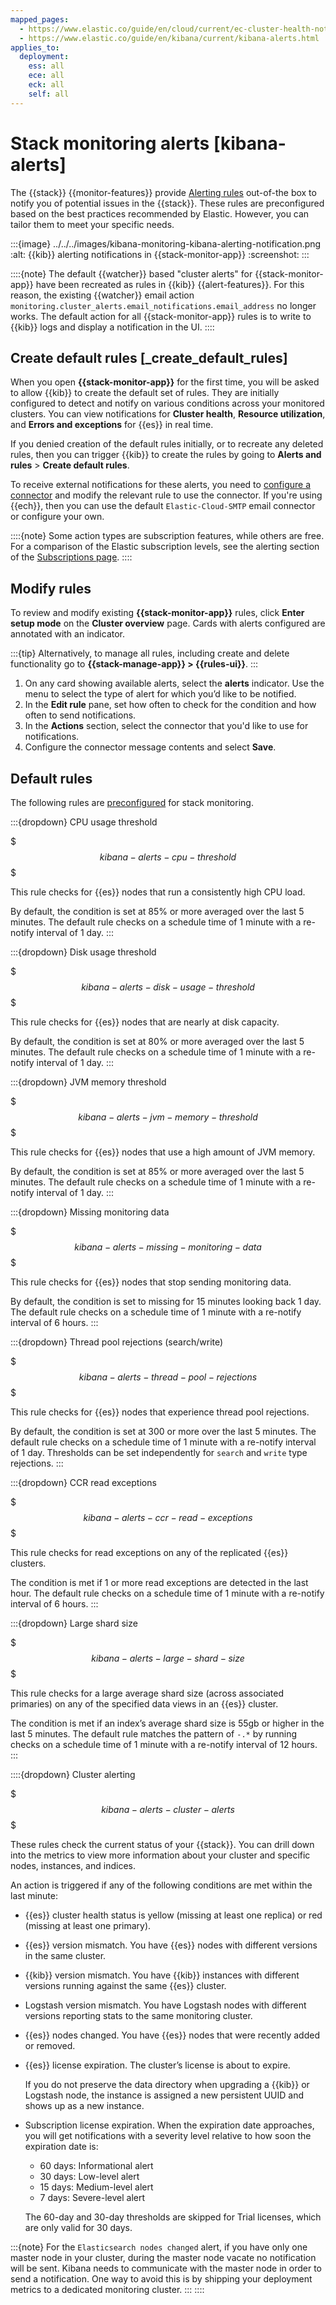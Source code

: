 ```yaml
---
mapped_pages:
  - https://www.elastic.co/guide/en/cloud/current/ec-cluster-health-notifications.html
  - https://www.elastic.co/guide/en/kibana/current/kibana-alerts.html
applies_to:
  deployment:
    ess: all
    ece: all
    eck: all
    self: all
---
```


# Stack monitoring alerts [kibana-alerts]

The {{stack}} {{monitor-features}} provide [Alerting rules](../../../explore-analyze/alerts-cases/alerts.md) out-of-the box to notify you of potential issues in the {{stack}}. These rules are preconfigured based on the best practices recommended by Elastic. However, you can tailor them to meet your specific needs.

:::{image} ../../../images/kibana-monitoring-kibana-alerting-notification.png
:alt: {{kib}} alerting notifications in {{stack-monitor-app}}
:screenshot:
:::

::::{note}
The default {{watcher}} based "cluster alerts" for {{stack-monitor-app}} have been recreated as rules in {{kib}} {{alert-features}}. For this reason, the existing {{watcher}} email action `monitoring.cluster_alerts.email_notifications.email_address` no longer works. The default action for all {{stack-monitor-app}} rules is to write to {{kib}} logs and display a notification in the UI.
::::

## Create default rules [_create_default_rules]

When you open **{{stack-monitor-app}}** for the first time, you will be asked to allow {{kib}} to create the default set of rules. They are initially configured to detect and notify on various conditions across your monitored clusters. You can view notifications for **Cluster health**, **Resource utilization**, and **Errors and exceptions** for {{es}} in real time.

If you denied creation of the default rules initially, or to recreate any deleted rules, then you can trigger {{kib}} to create the rules by going to **Alerts and rules** > **Create default rules**.

To receive external notifications for these alerts, you need to [configure a connector](/deploy-manage/manage-connectors.md) and modify the relevant rule to use the connector. If you're using {{ech}}, then you can use the default `Elastic-Cloud-SMTP` email connector or configure your own.

::::{note}
Some action types are subscription features, while others are free. For a comparison of the Elastic subscription levels, see the alerting section of the [Subscriptions page](https://www.elastic.co/subscriptions).
::::

## Modify rules

To review and modify existing **{{stack-monitor-app}}** rules, click **Enter setup mode** on the **Cluster overview** page. Cards with alerts configured are annotated with an indicator.

:::{tip}
Alternatively, to manage all rules, including create and delete functionality go to **{{stack-manage-app}} > {{rules-ui}}**.
:::

1. On any card showing available alerts, select the **alerts** indicator. Use the menu to select the type of alert for which you’d like to be notified. 
2. In the **Edit rule** pane, set how often to check for the condition and how often to send notifications.
3. In the **Actions** section, select the connector that you'd like to use for notifications.
4. Configure the connector message contents and select **Save**.

## Default rules

The following rules are [preconfigured](#_create_default_rules) for stack monitoring.

:::{dropdown} CPU usage threshold 

$$$kibana-alerts-cpu-threshold$$$

This rule checks for {{es}} nodes that run a consistently high CPU load. 

By default, the condition is set at 85% or more averaged over the last 5 minutes. The default rule checks on a schedule time of 1 minute with a re-notify interval of 1 day.
:::

:::{dropdown} Disk usage threshold 

$$$kibana-alerts-disk-usage-threshold$$$

This rule checks for {{es}} nodes that are nearly at disk capacity. 

By default, the condition is set at 80% or more averaged over the last 5 minutes. The default rule checks on a schedule time of 1 minute with a re-notify interval of 1 day.
:::

:::{dropdown} JVM memory threshold 

$$$kibana-alerts-jvm-memory-threshold$$$

This rule checks for {{es}} nodes that use a high amount of JVM memory. 

By default, the condition is set at 85% or more averaged over the last 5 minutes. The default rule checks on a schedule time of 1 minute with a re-notify interval of 1 day.
:::

:::{dropdown} Missing monitoring data 

$$$kibana-alerts-missing-monitoring-data$$$

This rule checks for {{es}} nodes that stop sending monitoring data. 

By default, the condition is set to missing for 15 minutes looking back 1 day. The default rule checks on a schedule time of 1 minute with a re-notify interval of 6 hours.
:::

:::{dropdown} Thread pool rejections (search/write) 

$$$kibana-alerts-thread-pool-rejections$$$

This rule checks for {{es}} nodes that experience thread pool rejections. 

By default, the condition is set at 300 or more over the last 5 minutes. The default rule checks on a schedule time of 1 minute with a re-notify interval of 1 day. Thresholds can be set independently for `search` and `write` type rejections.
:::

:::{dropdown} CCR read exceptions 

$$$kibana-alerts-ccr-read-exceptions$$$

This rule checks for read exceptions on any of the replicated {{es}} clusters. 

The condition is met if 1 or more read exceptions are detected in the last hour. The default rule checks on a schedule time of 1 minute with a re-notify interval of 6 hours.
:::

:::{dropdown} Large shard size 

$$$kibana-alerts-large-shard-size$$$

This rule checks for a large average shard size (across associated primaries) on any of the specified data views in an {{es}} cluster. 

The condition is met if an index’s average shard size is 55gb or higher in the last 5 minutes. The default rule matches the pattern of `-.*` by running checks on a schedule time of 1 minute with a re-notify interval of 12 hours.
:::

::::{dropdown} Cluster alerting 

$$$kibana-alerts-cluster-alerts$$$

These rules check the current status of your {{stack}}. You can drill down into the metrics to view more information about your cluster and specific nodes, instances, and indices.

An action is triggered if any of the following conditions are met within the last minute:

* {{es}} cluster health status is yellow (missing at least one replica) or red (missing at least one primary).
* {{es}} version mismatch. You have {{es}} nodes with different versions in the same cluster.
* {{kib}} version mismatch. You have {{kib}} instances with different versions running against the same {{es}} cluster.
* Logstash version mismatch. You have Logstash nodes with different versions reporting stats to the same monitoring cluster.
* {{es}} nodes changed. You have {{es}} nodes that were recently added or removed.
* {{es}} license expiration. The cluster’s license is about to expire.

    If you do not preserve the data directory when upgrading a {{kib}} or Logstash node, the instance is assigned a new persistent UUID and shows up as a new instance.

* Subscription license expiration. When the expiration date approaches, you will get notifications with a severity level relative to how soon the expiration date is:

    * 60 days: Informational alert
    * 30 days: Low-level alert
    * 15 days: Medium-level alert
    * 7 days: Severe-level alert

  The 60-day and 30-day thresholds are skipped for Trial licenses, which are only valid for 30 days.

:::{note}
For the `Elasticsearch nodes changed` alert, if you have only one master node in your cluster, during the master node vacate no notification will be sent. Kibana needs to communicate with the master node in order to send a notification. One way to avoid this is by shipping your deployment metrics to a dedicated monitoring cluster.
:::
::::